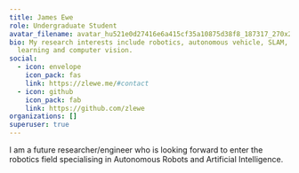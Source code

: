 ```yaml
---
title: James Ewe
role: Undergraduate Student
avatar_filename: avatar_hu521e0d27416e6a415cf35a10875d38f8_187317_270x270_fill_q90_lanczos_center.jpg
bio: My research interests include robotics, autonomous vehicle, SLAM, machine
  learning and computer vision.
social:
  - icon: envelope
    icon_pack: fas
    link: https://zlewe.me/#contact
  - icon: github
    icon_pack: fab
    link: https://github.com/zlewe
organizations: []
superuser: true
---
```

I am a future researcher/engineer who is looking forward to enter the robotics field specialising in Autonomous Robots and Artificial Intelligence.